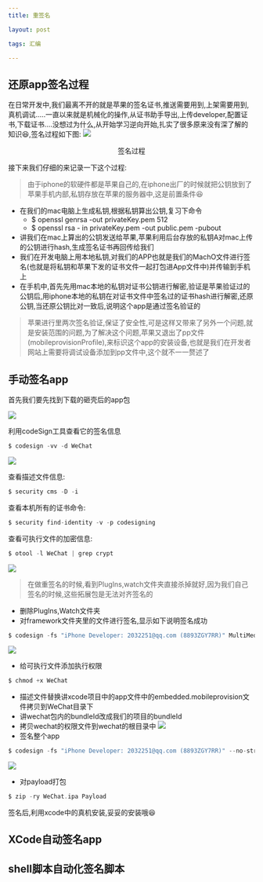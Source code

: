 ```yaml
---
title: 重签名

layout: post

tags: 汇编

---
```


## 还原app签名过程

在日常开发中,我们最离不开的就是苹果的签名证书,推送需要用到,上架需要用到,真机调试.....一直以来就是机械化的操作,从证书助手导出,上传developer,配置证书,下载证书....没想过为什么,从开始学习逆向开始,扎实了很多原来没有深了解的知识😆,签名过程如下图:
![](https://ws2.sinaimg.cn/large/006tKfTcly1fr3oypli2wj315a166diz.jpg)
<center>签名过程</center>

接下来我们仔细的来记录一下这个过程:

> 由于iphone的软硬件都是苹果自己的,在iphone出厂的时候就把公钥放到了苹果手机内部,私钥存放在苹果的服务器中,这是前置条件😆

* 在我们的mac电脑上生成私钥,根据私钥算出公钥,复习下命令
	* $ openssl genrsa -out privateKey.pem 512
	* $ openssl rsa - in privateKey.pem -out public.pem -pubout
* 讲我们在mac上算出的公钥发送给苹果,苹果利用后台存放的私钥A对mac上传的公钥进行hash,生成签名证书再回传给我们
* 我们在开发电脑上用本地私钥,对我们的APP也就是我们的MachO文件进行签名(也就是将私钥和苹果下发的证书文件一起打包进App文件中)并传输到手机上
* 在手机中,首先先用mac本地的私钥对证书公钥进行解密,验证是苹果验证过的公钥后,用iphone本地的私钥在对证书文件中签名过的证书hash进行解密,还原公钥,当还原公钥比对一致后,说明这个app是通过签名验证的

> 苹果进行里两次签名验证,保证了安全性,可是这样又带来了另外一个问题,就是安装范围的问题,为了解决这个问题,苹果又退出了pp文件(mobileprovisionProfile),来标识这个app的安装设备,也就是我们在开发者网站上需要将调试设备添加到pp文件中,这个就不一一赘述了

## 手动签名app
首先我们要先找到下载的砸壳后的app包

![](https://ws4.sinaimg.cn/large/006tKfTcly1fr499y5nxuj316s0oajwy.jpg)

利用codeSign工具查看它的签名信息

```c
$ codesign -vv -d WeChat

```
![](https://ws1.sinaimg.cn/large/006tKfTcly1fr49f0j92lj30vk0qstf9.jpg)

查看描述文件信息:

```c
$ security cms -D -i 

```
查看本机所有的证书命令:

```c
$ security find-identity -v -p codesigning

```

查看可执行文件的加密信息:

```c
$ otool -l WeChat | grep crypt

```
![](https://ws3.sinaimg.cn/large/006tKfTcly1fr49oilakpj30vm0qatdd.jpg)


> 在做重签名的时候,看到PlugIns,watch文件夹直接杀掉就好,因为我们自己签名的时候,这些拓展包是无法对齐签名的

* 删除PlugIns,Watch文件夹
* 对framework文件夹里的文件进行签名,显示如下说明签名成功

```c
$ codesign -fs "iPhone Developer: 2032251@qq.com (8893ZGY7RR)" MultiMedia.framework
```
![](https://ws2.sinaimg.cn/large/006tKfTcly1fr49yh95xtj31go0w6n9w.jpg)

* 给可执行文件添加执行权限

```c
$ chmod +x WeChat
```

* 描述文件替换讲xcode项目中的app文件中的embedded.mobileprovision文件拷贝到WeChat目录下
* 讲wechat包内的bundleId改成我们的项目的bundleId
* 拷贝wechat的权限文件到wechat的根目录中
![](https://ws3.sinaimg.cn/large/006tKfTcly1fr4aovo6uvj30vg0qqq91.jpg)
* 签名整个app

```c
$ codesign -fs "iPhone Developer: 2032251@qq.com (8893ZGY7RR)" --no-strict --entitlements=en.plist WeChat.app
```
![](https://ws1.sinaimg.cn/large/006tKfTcly1fr4azb33uqj30vg05e75y.jpg)

* 对payload打包

```c
$ zip -ry WeChat.ipa Payload
```

签名后,利用xcode中的真机安装,妥妥的安装哦😆
## XCode自动签名app

## shell脚本自动化签名脚本
